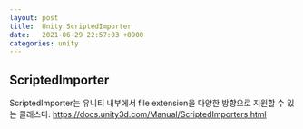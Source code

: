 ```yaml
---
layout: post
title:  Unity ScriptedImporter
date:   2021-06-29 22:57:03 +0900
categories: unity
---
```

## ScriptedImporter

ScriptedImporter는 유니티 내부에서 file extension을 다양한 방향으로 지원할 수 있는 클래스다.
https://docs.unity3d.com/Manual/ScriptedImporters.html